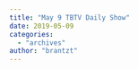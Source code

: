 ```yaml
---
title: "May 9 TBTV Daily Show"
date: 2019-05-09
categories: 
  - "archives"
author: "brantzt"
---
```



